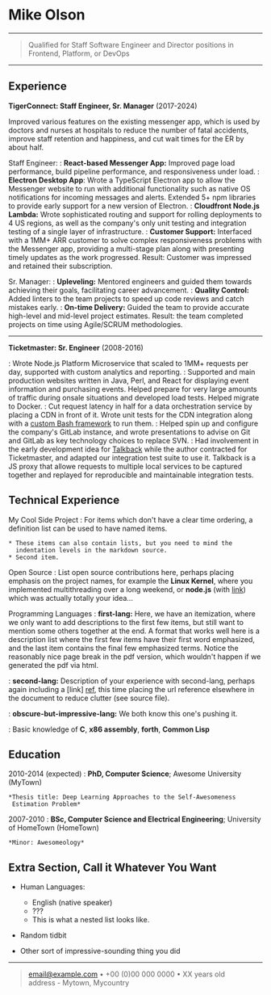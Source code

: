Mike Olson
============

----

>  Qualified for Staff Software Engineer and Director positions in Frontend, Platform, or DevOps

----

Experience
----------

**TigerConnect: Staff Engineer, Sr. Manager** (2017-2024)

Improved various features on the existing messenger app, which is used by doctors and nurses at hospitals to reduce the number of fatal accidents, improve staff retention and happiness, and cut wait times for the ER by about half.

Staff Engineer:
:    **React-based Messenger App:** Improved page load performance, build pipeline performance, and responsiveness under load.
:    **Electron Desktop App**: Wrote a TypeScript Electron app to allow the Messenger website to run with additional functionality such as native OS notifications for incoming messages and alerts. Extended 5+ npm libraries to provide early support for a new version of Electron.
:    **Cloudfront Node.js Lambda:** Wrote sophisticated routing and support for rolling deployments to 4 US regions, as well as the company's only unit testing and integration testing of a single layer of infrastructure.
:    **Customer Support:** Interfaced with a 1MM+ ARR customer to solve complex responsiveness problems with the Messenger app, providing a multi-stage plan along with presenting timely updates as the work progressed. Result: Customer was impressed and retained their subscription.

Sr. Manager:
:    **Upleveling:** Mentored engineers and guided them towards achieving their goals, facilitating career advancement.
:    **Quality Control:** Added linters to the team projects to speed up code reviews and catch mistakes early.
:    **On-time Delivery:** Guided the team to provide accurate high-level and mid-level project estimates. Result: the team completed projects on time using Agile/SCRUM methodologies.

----

**Ticketmaster: Sr. Engineer** (2008-2016)

:    Wrote Node.js Platform Microservice that scaled to 1MM+ requests per day, supported with custom analytics and reporting.
:    Supported and main production websites written in Java, Perl, and React for displaying event information and purchasing events. Helped prepare for very large amounts of traffic during onsale situations and developed load tests. Helped migrate to Docker.
:    Cut request latency in half for a data orchestration service by placing a CDN in front of it. Wrote unit tests for the CDN integration along with a [custom Bash framework](https://github.com/mwolson/barrt-sh) to run them.
:    Helped spin up and configure the company's GitLab instance, and wrote presentations to advise on Git and GitLab as key technology choices to replace SVN.
:    Had involvement in the early development idea for [Talkback](https://github.com/ijpiantanida/talkback) while the author contracted for Ticketmaster, and adapted our integration test suite to use it. Talkback is a JS proxy that allowe requests to multiple local services to be captured together and replayed for reproducible and maintainable integration tests.

Technical Experience
--------------------

My Cool Side Project
:   For items which don't have a clear time ordering, a definition
    list can be used to have named items.

    * These items can also contain lists, but you need to mind the
      indentation levels in the markdown source.
    * Second item.

Open Source
:   List open source contributions here, perhaps placing emphasis on
    the project names, for example the **Linux Kernel**, where you
    implemented multithreading over a long weekend, or **node.js**
    (with [link](http://nodejs.org)) which was actually totally
    your idea...

Programming Languages
:   **first-lang:** Here, we have an itemization, where we only want
    to add descriptions to the first few items, but still want to
    mention some others together at the end. A format that works well
    here is a description list where the first few items have their
    first word emphasized, and the last item contains the final few
    emphasized terms. Notice the reasonably nice page break in the pdf
    version, which wouldn't happen if we generated the pdf via html.

:   **second-lang:** Description of your experience with second-lang,
    perhaps again including a [link] [ref], this time placing the url
    reference elsewhere in the document to reduce clutter (see source
    file). 

:   **obscure-but-impressive-lang:** We both know this one's pushing
    it.

:   Basic knowledge of **C**, **x86 assembly**, **forth**, **Common Lisp**

[ref]: https://github.com/githubuser/superlongprojectname

Education
---------

2010-2014 (expected)
:   **PhD, Computer Science**; Awesome University (MyTown)

    *Thesis title: Deep Learning Approaches to the Self-Awesomeness
     Estimation Problem*

2007-2010
:   **BSc, Computer Science and Electrical Engineering**; University of
    HomeTown (HomeTown)

    *Minor: Awesomeology*

Extra Section, Call it Whatever You Want
----------------------------------------

* Human Languages:

     * English (native speaker)
     * ???
     * This is what a nested list looks like.

* Random tidbit

* Other sort of impressive-sounding thing you did

----

> <email@example.com> • +00 (0)00 000 0000 • XX years old\
> address - Mytown, Mycountry
